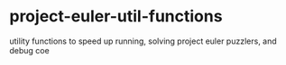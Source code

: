 # project-euler-util-functions
utility functions to speed up running, solving project euler puzzlers, and debug coe
